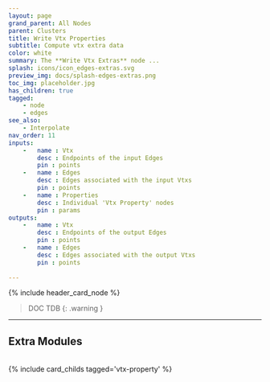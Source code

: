 ```yaml
---
layout: page
grand_parent: All Nodes
parent: Clusters
title: Write Vtx Properties
subtitle: Compute vtx extra data
color: white
summary: The **Write Vtx Extras** node ...
splash: icons/icon_edges-extras.svg
preview_img: docs/splash-edges-extras.png
toc_img: placeholder.jpg
has_children: true
tagged: 
    - node
    - edges
see_also: 
    - Interpolate
nav_order: 11
inputs:
    -   name : Vtx
        desc : Endpoints of the input Edges
        pin : points
    -   name : Edges
        desc : Edges associated with the input Vtxs
        pin : points
    -   name : Properties 
        desc : Individual 'Vtx Property' nodes
        pin : params
outputs:
    -   name : Vtx
        desc : Endpoints of the output Edges
        pin : points
    -   name : Edges
        desc : Edges associated with the output Vtxs
        pin : points
   
---
```


{% include header_card_node %}

> DOC TDB
{: .warning }

---
## Extra Modules
<br>
{% include card_childs tagged='vtx-property' %}